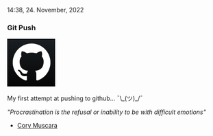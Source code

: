 
14:38, 24. November, 2022
### Git Push
![img](https://raw.githubusercontent.com/davidjrb/davidjrb.github.io/master/images/bwghxs.png)

My first attempt at pushing to github... ¯\\\_(ツ)\_/¯

_"Procrastination is the refusal or inability to be with difficult emotions"_

- [Cory Muscara](https://twitter.com/corymuscara/status/1594717233334427656)
  

